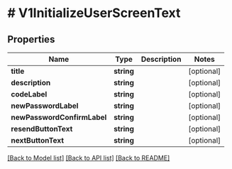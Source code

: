 # # V1InitializeUserScreenText

## Properties

Name | Type | Description | Notes
------------ | ------------- | ------------- | -------------
**title** | **string** |  | [optional]
**description** | **string** |  | [optional]
**codeLabel** | **string** |  | [optional]
**newPasswordLabel** | **string** |  | [optional]
**newPasswordConfirmLabel** | **string** |  | [optional]
**resendButtonText** | **string** |  | [optional]
**nextButtonText** | **string** |  | [optional]

[[Back to Model list]](../../README.md#models) [[Back to API list]](../../README.md#endpoints) [[Back to README]](../../README.md)
